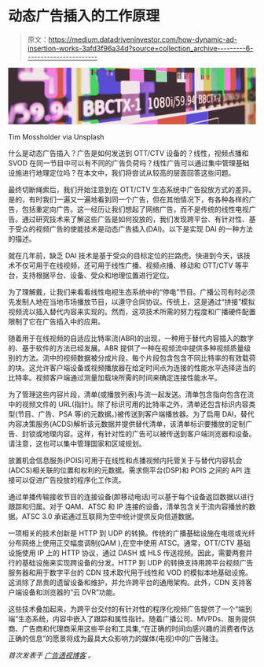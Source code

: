 # 动态广告插入的工作原理

> 原文：<https://medium.datadriveninvestor.com/how-dynamic-ad-insertion-works-3afd3f96a34d?source=collection_archive---------6----------------------->

![](img/e45cd8ee56f10bd1a386a44808d737d4.png)

Tim Mossholder via Unsplash

什么是动态广告插入？广告是如何发送到 OTT/CTV 设备的？线性，视频点播和 SVOD 在同一节目中可以有不同的广告负荷吗？线性广告可以通过集中管理基础设施进行地理定位吗？在本文中，我们将尝试从较高的层面回答这些问题。

最终切断绳索后，我们开始注意到在 OTT/CTV 生态系统中广告投放方式的差异。是的，有时我们一遍又一遍地看到同一个广告，但在其他情况下，有各种各样的广告，包括重定向广告。这一经历让我们想起了网络广告，而不是传统的线性电视广告。通过研究技术来了解这些广告是如何投放的，我们发现跨平台、有针对性、基于受众的视频广告的使能技术是动态广告插入(DAI)。以下是实现 DAI 的一种方法的描述。

就在几年前，缺乏 DAI 技术是基于受众的目标定位的拦路虎。快进到今天，该技术不仅可用于在线视频，还可用于线性广播、视频点播、移动和 OTT/CTV 等平台，支持根据平台、设备、受众和地理位置进行定位。

为了理解戴，让我们来看看线性电视生态系统中的“停电”节目。广播公司有时必须先发制人地在当地市场播放节目，以遵守合同协议。传统上，这是通过“拼接”模拟视频流以插入替代内容来实现的。然而，这项技术所需的努力程度和广播硬件配置限制了它在广告插入中的应用。

随着用于在线视频的自适应比特率流(ABR)的出现，一种用于替代内容插入的数字的、基于软件的方法已经发展。ABR 提供了一种在视频流中提供多种视频质量级别的方法。流中的视频数据被分成片段，每个片段包含包含不同比特率的有效载荷的块。这允许客户端设备或视频播放器在给定时间点为连接的性能水平选择适当的比特率。视频客户端通过测量加载块所需的时间来确定连接性能水平。

为了管理这些内容片段，清单(或播放列表)与流一起发送。清单包含指向包含在流中的视频文件的 URL(指针)。除了标识可用的比特率之外，清单还包含标识内容类型(节目、广告、PSA 等)的元数据。)被传送到客户端播放器。为了启用 DAI，替代内容决策服务(ACDS)解析该元数据并提供替代清单，该清单标识要播放的定制广告、封锁或地理内容。这样，有针对性的广告可以被传送到客户端浏览器和设备。请注意，这也可以集中管理国家和区域规划。

放置机会信息服务(POIS)可用于在线性和点播视频内托管关于与替代内容机会(ADCS)相关联的位置和权利的元数据。需求侧平台(DSP)和 POIS 之间的 API 连接可以促进广告投放的程序化工作流。

通过单播传输接收节目的连接设备(即移动电话)可以基于每个设备返回数据以进行跟踪和归属。对于 QAM、ATSC 和 IP 连接的设备，清单包含关于流内容播放的数据。ATSC 3.0 承诺通过互联网为空中统计提供反向信道数据。

一项相关的技术创新是 HTTP 到 UDP 的转换。传统的广播基础设施在电缆或光纤分布网络上使用正交幅度调制(QAM ),在空中使用 ATSC。通常，OTT/CTV 基础设施使用 IP 上的 HTTP 协议，通过 DASH 或 HLS 传送视频。因此，需要两套并行的基础设施来实现跨设备的分发。HTTP 到 UDP 的转换支持用跨平台视频广告服务器和用于数字平台的 CDN 技术取代用于线性和 VOD 的模拟本地基础设施。这消除了昂贵的遗留设备和维护，并允许跨平台的通用架构。此外，CDN 支持客户端设备和浏览器的“云 DVR”功能。

这些技术叠加起来，为跨平台交付的有针对性的程序化视频广告提供了一个“端到端”生态系统，内容中嵌入了跟踪和属性指针。随着广播公司、MVPDs、服务提供商、广告商和代理商采用这些平台和工具集,“在正确的时间向感兴趣的消费者传达正确的信息”的愿景将成为最具大众影响力的媒体(电视)中的广告赌注。

*首次发表于* [*广告透视博客*](https://advertisingperspectives.com) *。*